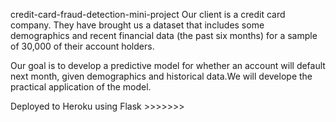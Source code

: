 credit-card-fraud-detection-mini-project
Our client is a credit card company. They have brought us a dataset that includes some demographics and recent financial data (the past six months) for a sample of 30,000 of their account holders.

Our goal is to develop a predictive model for whether an account will default next month, given demographics and historical data.We will develope the practical application of the model.

Deployed to Heroku using Flask >>>>>>>
